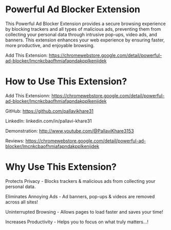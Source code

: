 # Powerful Ad Blocker Extension
This Powerful Ad Blocker Extension provides a secure browsing experience by blocking trackers and all types of malicious ads, preventing them from collecting your personal data through intrusive pop-ups, video ads, and banners. This extension enhances your web experience by ensuring faster, more productive, and enjoyable browsing.

 Add This Extension: https://chromewebstore.google.com/detail/powerful-ad-blocker/lmcnkcbaofhmiafapndakpplkenijdek

# How to Use This Extension? 

Add This Extensionn: https://chromewebstore.google.com/detail/powerful-ad-blocker/lmcnkcbaofhmiafapndakpplkenijdek

GitHub: https://github.com/pallavikhare31

LinkedIn: linkedin.com/in/pallavi-khare31

Demonstration: http://www.youtube.com/@PallaviKhare3153

Reviews:  https://chromewebstore.google.com/detail/powerful-ad-blocker/lmcnkcbaofhmiafapndakpplkenijdek

# Why Use This Extension?

Protects Privacy - Blocks trackers & malicious ads from collecting your personal data.

Eliminates Annoying Ads - Ad banners, pop-ups & videos are removed across all sites!

Uninterrupted Browsing - Allows pages to load faster and saves your time!

Increases Productivity - Helps you to focus on what truly matters...!
